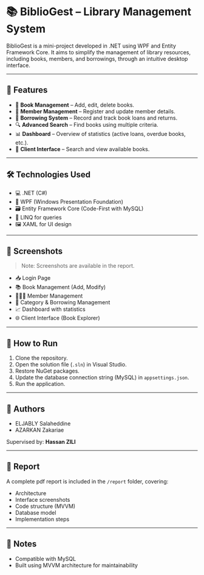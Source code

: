# 📚 BiblioGest – Library Management System

BiblioGest is a mini-project developed in .NET using WPF and Entity Framework Core. It aims to simplify the management of library resources, including books, members, and borrowings, through an intuitive desktop interface.

---

## 🚀 Features

- 📖 **Book Management** – Add, edit, delete books.
- 👥 **Member Management** – Register and update member details.
- 🔄 **Borrowing System** – Record and track book loans and returns.
- 🔍 **Advanced Search** – Find books using multiple criteria.
- 📊 **Dashboard** – Overview of statistics (active loans, overdue books, etc.).
- 👤 **Client Interface** – Search and view available books.

---

## 🛠️ Technologies Used

- 💻 .NET (C#)
- 🎨 WPF (Windows Presentation Foundation)
- 🗃️ Entity Framework Core (Code-First with MySQL)
- 🧪 LINQ for queries
- 🖼️ XAML for UI design

---

## 📸 Screenshots

> Note: Screenshots are available in the report.

- 📥 Login Page  
- 📚 Book Management (Add, Modify)
- 🧑‍🤝‍🧑 Member Management
- 📁 Category & Borrowing Management
- 📈 Dashboard with statistics
- 🌐 Client Interface (Book Explorer)

---

## 🧪 How to Run

1. Clone the repository.
2. Open the solution file (`.sln`) in Visual Studio.
3. Restore NuGet packages.
4. Update the database connection string (MySQL) in `appsettings.json`.
5. Run the application.

---

## 📝 Authors

- ELJABLY Salaheddine  
- AZARKAN Zakariae  

Supervised by: **Hassan ZILI**

---

## 📄 Report

A complete pdf report is included in the `/report` folder, covering:
- Architecture
- Interface screenshots
- Code structure (MVVM)
- Database model
- Implementation steps

---

## 📌 Notes

- Compatible with MySQL
- Built using MVVM architecture for maintainability
